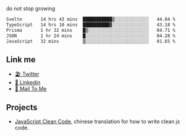 do not stop growing


<!--START_SECTION:waka-->

```txt
Svelte       14 hrs 43 mins  ███████████▒░░░░░░░░░░░░░   44.84 %
TypeScript   14 hrs 10 mins  ██████████▓░░░░░░░░░░░░░░   43.18 %
Prisma       1 hr 32 mins    █▒░░░░░░░░░░░░░░░░░░░░░░░   04.71 %
JSON         1 hr 24 mins    █░░░░░░░░░░░░░░░░░░░░░░░░   04.28 %
JavaScript   32 mins         ▒░░░░░░░░░░░░░░░░░░░░░░░░   01.65 %
```

<!--END_SECTION:waka-->

## Link me

- [🏖️ Twitter](https://twitter.com/yuetong3yu)
- [🧳 Linkedin](https://www.linkedin.com/in/yuetong3yu)
- [📧 Mail To Me](mailto:yuetong3yu@gmail.com)


## Projects 

- [JavaScript Clean Code](https://js-clean-code-cn.vercel.app/), chinese translation for how to write clean js code.

